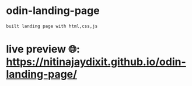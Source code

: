 # odin-landing-page
    built landing page with html,css,js

# live preview 🌐: https://nitinajaydixit.github.io/odin-landing-page/
